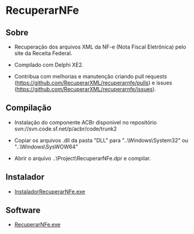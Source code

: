 # RecuperarNFe

## Sobre

  * Recuperação dos arquivos XML da NF-e (Nota Fiscal Eletrônica) pelo site da Receita Federal.
  
  * Compilado com Delphi XE2.
  
  * Contribua com melhorias e manutenção criando pull requests (https://github.com/RecuperarXML/recuperarnfe/pulls) e issues (https://github.com/RecuperarXML/recuperarnfe/issues).

## Compilação

  * Instalação do componente ACBr disponível no repositório svn://svn.code.sf.net/p/acbr/code/trunk2
  
  * Copiar os arquivos .dll da pasta "DLL" para "..\Windows\System32" ou "..\Windows\SysWOW64"

  * Abrir o arquivo ..\Project\RecuperarNFe.dpr e compilar.

## Instalador

  * [InstaladorRecuperarNFe.exe](https://github.com/RecuperarXML/recuperarnfe/raw/master/Instalador/InstaladorRecuperarNFe.exe)

## Software

  * [RecuperarNFe.exe](https://github.com/RecuperarXML/recuperarnfe/raw/master/Bin/RecuperarNFe.exe)
